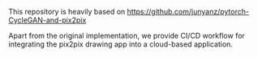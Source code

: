 This repository is heavily based on https://github.com/junyanz/pytorch-CycleGAN-and-pix2pix

Apart from the original implementation, we provide CI/CD workflow for integrating the pix2pix drawing app into a cloud-based application.

